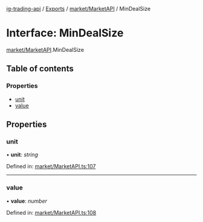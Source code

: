 [ig-trading-api](../README.md) / [Exports](../modules.md) / [market/MarketAPI](../modules/market_marketapi.md) / MinDealSize

# Interface: MinDealSize

[market/MarketAPI](../modules/market_marketapi.md).MinDealSize

## Table of contents

### Properties

- [unit](market_marketapi.mindealsize.md#unit)
- [value](market_marketapi.mindealsize.md#value)

## Properties

### unit

• **unit**: _string_

Defined in: [market/MarketAPI.ts:107](https://github.com/bennycode/ig-trading-api/blob/e858a27/src/market/MarketAPI.ts#L107)

---

### value

• **value**: _number_

Defined in: [market/MarketAPI.ts:108](https://github.com/bennycode/ig-trading-api/blob/e858a27/src/market/MarketAPI.ts#L108)
